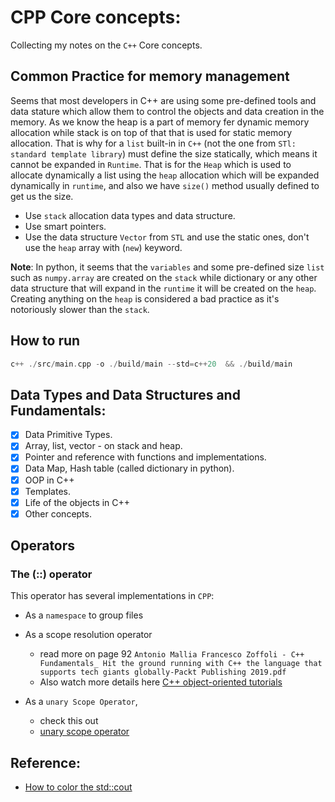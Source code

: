 # CPP Core concepts:
Collecting my notes on the `C++` Core concepts.

## Common Practice for memory management

Seems that most developers in C++ are using some pre-defined tools and data
stature which allow them to control the objects and data creation in the
memory. As we know the heap is a part of memory fer dynamic memory allocation
while stack is on top of that that is used for static memory allocation.
That is why for a `list` built-in in `C++` (not the one from `STl: standard
template library`) must define the size statically, which means it cannot be
expanded in `Runtime`. That is for the `Heap` which is used to allocate
dynamically a list using the `heap` allocation which will be expanded
dynamically in `runtime`, and also we have `size()` method usually defined to
get us the size.

- Use `stack` allocation data types and data structure.
- Use smart pointers.
- Use the data structure `Vector` from `STL` and use the static ones, don't use
  the `heap` array with (`new`) keyword.

**Note**:
In python, it seems that the `variables` and some pre-defined size `list` such
as `numpy.array` are created on the `stack` while dictionary or any other data
structure that will expand in the `runtime` it will be created on the `heap`.
Creating anything on the `heap` is considered a bad practice as it's notoriously
slower than the `stack`.


## How to run
```cpp
c++ ./src/main.cpp -o ./build/main --std=c++20  && ./build/main
```

## Data Types and Data Structures and Fundamentals:

- [x] Data Primitive Types.
- [x] Array, list, vector - on stack and heap.
- [x] Pointer and reference with functions and implementations.
- [x] Data Map, Hash table (called dictionary in python).
- [x] OOP in C++
- [x] Templates.
- [x] Life of the objects in C++
- [x] Other concepts.

## Operators

### The (::) operator

This operator has several implementations in `CPP`:
- As a `namespace` to group files
- As a scope resolution operator
    - read more on page 92 `Antonio Mallia Francesco Zoffoli - C++
      Fundamentals_ Hit the ground running with C++ the language that supports
      tech giants globally-Packt Publishing 2019.pdf`
    - Also watch more details here [C++ object-oriented tutorials](https://www.youtube.com/watch?v=crtrkPFWq6o&list=PLfyXUgjpxUVFwHkJJ7O6tejR-IL13J2uL&index=8)

- As a `unary Scope Operator`,
  - check this out
  - [unary scope operator](https://www.youtube.com/watch?v=G4qXfcxMgMM&list=PLfyXUgjpxUVGsuprhbbniYm3VGuEaJN0s&index=25)

## Reference:
- [How to color the std::cout](https://stackoverflow.com/questions/2616906/how-do-i-output-coloured-text-to-a-linux-terminal)
